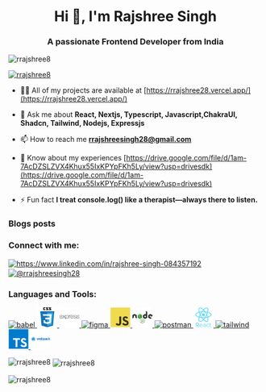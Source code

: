 <h1 align="center">Hi 👋, I'm Rajshree Singh</h1>
<h3 align="center">A passionate Frontend Developer from India</h3>

<p align="left"> <img src="https://komarev.com/ghpvc/?username=rrajshree8&label=Profile%20views&color=0e75b6&style=flat" alt="rrajshree8" /> </p>

<p align="left"> <a href="https://github.com/ryo-ma/github-profile-trophy"><img src="https://github-profile-trophy.vercel.app/?username=rrajshree8" alt="rrajshree8" /></a> </p>

- 👨‍💻 All of my projects are available at [https://rrajshree28.vercel.app/](https://rrajshree28.vercel.app/)

- 💬 Ask me about **React, Nextjs, Typescript, Javascript,ChakraUI, Shadcn, Tailwind, Nodejs, Expressjs**

- 📫 How to reach me **rrajshreesingh28@gmail.com**

- 📄 Know about my experiences [https://drive.google.com/file/d/1am-7AcDZSLZVX4Khux55IxKPYpFKh5Ly/view?usp=drivesdk](https://drive.google.com/file/d/1am-7AcDZSLZVX4Khux55IxKPYpFKh5Ly/view?usp=drivesdk)

- ⚡ Fun fact **I treat console.log() like a therapist—always there to listen.**

### Blogs posts
<!-- BLOG-POST-LIST:START -->
<!-- BLOG-POST-LIST:END -->

<h3 align="left">Connect with me:</h3>
<p align="left">
<a href="https://linkedin.com/in/https://www.linkedin.com/in/rajshree-singh-084357192" target="blank"><img align="center" src="https://raw.githubusercontent.com/rahuldkjain/github-profile-readme-generator/master/src/images/icons/Social/linked-in-alt.svg" alt="https://www.linkedin.com/in/rajshree-singh-084357192" height="30" width="40" /></a>
<a href="https://medium.com/@rrajshreesingh28" target="blank"><img align="center" src="https://raw.githubusercontent.com/rahuldkjain/github-profile-readme-generator/master/src/images/icons/Social/medium.svg" alt="@rrajshreesingh28" height="30" width="40" /></a>
</p>

<h3 align="left">Languages and Tools:</h3>
<p align="left"> <a href="https://babeljs.io/" target="_blank" rel="noreferrer"> <img src="https://www.vectorlogo.zone/logos/babeljs/babeljs-icon.svg" alt="babel" width="40" height="40"/> </a> <a href="https://www.w3schools.com/css/" target="_blank" rel="noreferrer"> <img src="https://raw.githubusercontent.com/devicons/devicon/master/icons/css3/css3-original-wordmark.svg" alt="css3" width="40" height="40"/> </a> <a href="https://expressjs.com" target="_blank" rel="noreferrer"> <img src="https://raw.githubusercontent.com/devicons/devicon/master/icons/express/express-original-wordmark.svg" alt="express" width="40" height="40"/> </a> <a href="https://www.figma.com/" target="_blank" rel="noreferrer"> <img src="https://www.vectorlogo.zone/logos/figma/figma-icon.svg" alt="figma" width="40" height="40"/> </a> <a href="https://developer.mozilla.org/en-US/docs/Web/JavaScript" target="_blank" rel="noreferrer"> <img src="https://raw.githubusercontent.com/devicons/devicon/master/icons/javascript/javascript-original.svg" alt="javascript" width="40" height="40"/> </a> <a href="https://nodejs.org" target="_blank" rel="noreferrer"> <img src="https://raw.githubusercontent.com/devicons/devicon/master/icons/nodejs/nodejs-original-wordmark.svg" alt="nodejs" width="40" height="40"/> </a> <a href="https://postman.com" target="_blank" rel="noreferrer"> <img src="https://www.vectorlogo.zone/logos/getpostman/getpostman-icon.svg" alt="postman" width="40" height="40"/> </a> <a href="https://reactjs.org/" target="_blank" rel="noreferrer"> <img src="https://raw.githubusercontent.com/devicons/devicon/master/icons/react/react-original-wordmark.svg" alt="react" width="40" height="40"/> </a> <a href="https://tailwindcss.com/" target="_blank" rel="noreferrer"> <img src="https://www.vectorlogo.zone/logos/tailwindcss/tailwindcss-icon.svg" alt="tailwind" width="40" height="40"/> </a> <a href="https://www.typescriptlang.org/" target="_blank" rel="noreferrer"> <img src="https://raw.githubusercontent.com/devicons/devicon/master/icons/typescript/typescript-original.svg" alt="typescript" width="40" height="40"/> </a> <a href="https://webpack.js.org" target="_blank" rel="noreferrer"> <img src="https://raw.githubusercontent.com/devicons/devicon/d00d0969292a6569d45b06d3f350f463a0107b0d/icons/webpack/webpack-original-wordmark.svg" alt="webpack" width="40" height="40"/> </a> </p>

<p><img align="left" src="https://github-readme-stats.vercel.app/api/top-langs?username=rrajshree8&show_icons=true&locale=en&layout=compact" alt="rrajshree8" /></p>

<p>&nbsp;<img align="center" src="https://github-readme-stats.vercel.app/api?username=rrajshree8&show_icons=true&locale=en" alt="rrajshree8" /></p>

<p><img align="center" src="https://github-readme-streak-stats.herokuapp.com/?user=rrajshree8&" alt="rrajshree8" /></p>

